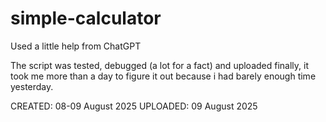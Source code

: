 # simple-calculator

Used a little help from ChatGPT

The script was tested, debugged (a lot for a fact) and uploaded finally, it took me more than a day to figure it out because i had barely enough time yesterday.

CREATED: 08-09 August 2025
UPLOADED: 09 August 2025
